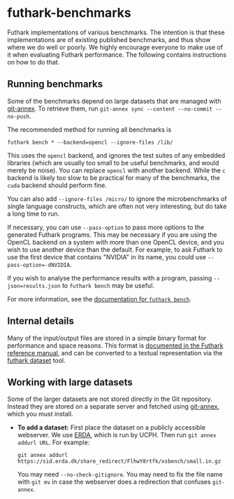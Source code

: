 # futhark-benchmarks

Futhark implementations of various benchmarks.  The intention is that
these implementations are of existing published benchmarks, and thus
show where we do well or poorly.  We highly encourage everyone to make
use of it when evaluating Futhark performance.  The following contains
instructions on how to do that.

## Running benchmarks

Some of the benchmarks depend on large datasets that are managed with
[git-annex](https://git-annex.branchable.com/).  To retrieve them, run
`git-annex sync --content --no-commit --no-push`.

The recommended method for running all benchmarks is

    futhark bench * --backend=opencl --ignore-files /lib/

This uses the `opencl` backend, and ignores the test suites of any
embedded libraries (which are usually too small to be useful
benchmarks, and would merely be noise).  You can replace `opencl` with
another backend.  While the `c` backend is likely too slow to be
practical for many of the benchmarks, the `cuda` backend should
perform fine.

You can also add `--ignore-files /micro/` to ignore the
microbenchmarks of single language constructs, which are often not
very interesting, but do take a long time to run.

If necessary, you can use `--pass-option` to pass more options to the
generated Futhark programs.  This may be necessary if you are using
the OpenCL backend on a system with more than one OpenCL device, and
you wish to use another device than the default.  For example, to ask
Futhark to use the first device that contains "NVIDIA" in its name,
you could use `--pass-option=-dNVIDIA`.

If you wish to analyse the performance results with a program, passing
`--json=results.json` to `futhark bench` may be useful.

For more information, see the [documentation for `futhark bench`][0].

[0]: https://futhark.readthedocs.io/en/latest/man/futhark-bench.html

## Internal details

Many of the input/output files are stored in a simple binary format
for performance and space reasons.  This format is [documented in the
Futhark reference manual][1], and can be converted to a textual
representation via the [futhark dataset][2] tool.

[1]: http://futhark.readthedocs.io/en/latest/binary-data-format.html
[2]: http://futhark.readthedocs.io/en/latest/man/futhark-dataset.html

## Working with large datasets

Some of the larger datasets are not stored directly in the Git
repository.  Instead they are stored on a separate server and fetched
using [git-annex](https://git-annex.branchable.com/), which you must install.

* **To add a dataset:** First place the dataset on a publicly
  accessible webserver.  We use [ERDA](https://erda.dk), which is run
  by UCPH.  Then run `git annex addurl URL`.  For example:

  ```
  git annex addurl https://sid.erda.dk/share_redirect/FlhwY8rtfk/xsbench/small.in.gz
  ```

  You may need `--no-check-gitignore`.  You may need to fix the file
  name with `git mv` in case the webserver does a redirection that
  confuses `git-annex`.
